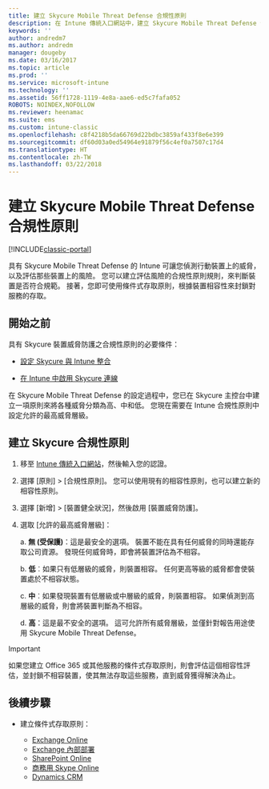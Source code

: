 ```yaml
---
title: 建立 Skycure Mobile Threat Defense 合規性原則
description: 在 Intune 傳統入口網站中，建立 Skycure Mobile Threat Defense 合規性原則。
keywords: ''
author: andredm7
ms.author: andredm
manager: dougeby
ms.date: 03/16/2017
ms.topic: article
ms.prod: ''
ms.service: microsoft-intune
ms.technology: ''
ms.assetid: 56ff1728-1119-4e8a-aae6-ed5c7fafa052
ROBOTS: NOINDEX,NOFOLLOW
ms.reviewer: heenamac
ms.suite: ems
ms.custom: intune-classic
ms.openlocfilehash: c8f4218b5da66769d22bdbc3859af433f8e6e399
ms.sourcegitcommit: df60d03a0ed54964e91879f56c4ef0a7507c17d4
ms.translationtype: HT
ms.contentlocale: zh-TW
ms.lasthandoff: 03/22/2018
---
```

# <a name="create-skycure-mobile-threat-defense-compliance-policy"></a>建立 Skycure Mobile Threat Defense 合規性原則

[!INCLUDE[classic-portal](../includes/classic-portal.md)]

具有 Skycure Mobile Threat Defense 的 Intune 可讓您偵測行動裝置上的威脅，以及評估那些裝置上的風險。 您可以建立評估風險的合規性原則規則，來判斷裝置是否符合規範。 接著，您即可使用條件式存取原則，根據裝置相容性來封鎖對服務的存取。

## <a name="before-you-begin"></a>開始之前

具有 Skycure 裝置威脅防護之合規性原則的必要條件：

-   [設定 Skycure 與 Intune 整合](/intune-classic/deploy-use/setup-the-skycure-integration-with-Intune)

-   [在 Intune 中啟用 Skycure 連線](/intune-classic/deploy-use/enable-skycure-mobile-threat-defense-in-intune)

在 Skycure Mobile Threat Defense 的設定過程中，您已在 Skycure 主控台中建立一項原則來將各種威脅分類為高、中和低。 您現在需要在 Intune 合規性原則中設定允許的最高威脅層級。

## <a name="to-create-skycure-compliance-policy"></a>建立 Skycure 合規性原則

1.  移至 [Intune 傳統入口網站](https://manage.microsoft.com/)，然後輸入您的認證。

2.  選擇 [原則] &gt; [合規性原則]。 您可以使用現有的相容性原則，也可以建立新的相容性原則。

3.  選擇 [新增] &gt; [裝置健全狀況]，然後啟用 [裝置威脅防護]。

4.  選取 [允許的最高威脅層級]：

    a.  **無 (受保護)**：這是最安全的選項。 裝置不能在具有任何威脅的同時還能存取公司資源。 發現任何威脅時，即會將裝置評估為不相容。

    b.  **低**︰如果只有低層級的威脅，則裝置相容。 任何更高等級的威脅都會使裝置處於不相容狀態。

    c.  **中**︰如果發現裝置有低層級或中層級的威脅，則裝置相容。 如果偵測到高層級的威脅，則會將裝置判斷為不相容。

    d.  **高**：這是最不安全的選項。 這可允許所有威脅層級，並僅針對報告用途使用 Skycure Mobile Threat Defense。

> [!IMPORTANT]
> 如果您建立 Office 365 或其他服務的條件式存取原則，則會評估這個相容性評估，並封鎖不相容裝置，使其無法存取這些服務，直到威脅獲得解決為止。

## <a name="span-idmonitor-device-threats-classanchorspan-idnext-steps-classanchorspan-idtoc477360344-classanchorspanspanspannext-steps"></a><span id="monitor-device-threats" class="anchor"><span id="next-steps" class="anchor"><span id="_Toc477360344" class="anchor"></span></span></span>後續步驟

-   建立條件式存取原則：

    -   [Exchange Online](/intune-classic/deploy-use/restrict-access-to-exchange-online-with-microsoft-intune)
    -   [Exchange 內部部署](/intune-classic/deploy-use/restrict-access-to-exchange-onpremises-with-microsoft-intune)
    -   [SharePoint Online](/intune-classic/deploy-use/restrict-access-to-sharepoint-online-with-microsoft-intune)
    -   [商務用 Skype Online](/intune-classic/deploy-use/restrict-access-to-skype-for-business-online-with-microsoft-intune)
    -   [Dynamics CRM](/intune-classic/deploy-use/restrict-access-to-dynamics-crm-online-with-microsoft-intune)
